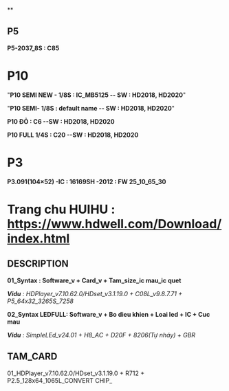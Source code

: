 ** 
## P5
**P5-2037_8S : C85**

# P10 
"**P10 SEMI NEW - 1/8S : IC_MB5125 -- SW : HD2018, HD2020**"

"**P10 SEMI- 1/8S       : default name -- SW : HD2018, HD2020**"

**P10 ĐỎ              : C6 --SW : HD2018, HD2020**

**P10 FULL 1/4S       : C20 --SW : HD2018, HD2020**

# P3 
**P3.091(104×52) -IC : 16169SH -2012 : FW 25_10_65_30**





# Trang chu HUIHU : https://www.hdwell.com/Download/index.html


## DESCRIPTION
**01_Syntax : Software_v + Card_v + Tam_size_ic mau_ic quet**

_**Vidu** : HDPlayer_v7.10.62.0/HDset_v3.1.19.0 + C08L_v9.8.7.71 + P5_64x32_3265S_7258_

**02_Syntax LEDFULL: Software_v + Bo dieu khien + Loai led + IC + Cuc mau**

_**Vidu** : SimpleLEd_v24.01 + H8_AC + D20F + 8206(Tự nháy) + GBR_

## TAM_CARD 
01_HDPlayer_v7.10.62.0/HDset_v3.1.19.0 + R712 + P2.5_128x64_1065L_CONVERT CHIP_


